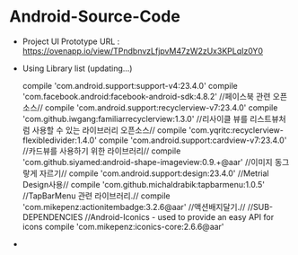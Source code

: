 # Android-Source-Code

- Project UI Prototype URL : https://ovenapp.io/view/TPndbnvzLfjpvM47zW2zUx3KPLqIz0Y0

- Using Library list (updating...)


    compile 'com.android.support:support-v4:23.4.0'
    compile 'com.facebook.android:facebook-android-sdk:4.8.2' //페이스북 관련 오픈소스//
    compile 'com.android.support:recyclerview-v7:23.4.0'
    compile 'com.github.iwgang:familiarrecyclerview:1.3.0' //리사이클 뷰를 리스트뷰처럼 사용할 수 있는 라이브러리 오픈소스//
    compile 'com.yqritc:recyclerview-flexibledivider:1.4.0'
    compile 'com.android.support:cardview-v7:23.4.0' //카드뷰를 사용하기 위한 라이브러리//
    compile 'com.github.siyamed:android-shape-imageview:0.9.+@aar' //이미지 동그랗게 자르기//
    compile 'com.android.support:design:23.4.0' //Metrial Design사용//
    compile 'com.github.michaldrabik:tapbarmenu:1.0.5' //TapBarMenu 관련 라이브러리.//
    compile 'com.mikepenz:actionitembadge:3.2.6@aar' //액션배지달기.//
    //SUB-DEPENDENCIES
    //Android-Iconics - used to provide an easy API for icons
    compile 'com.mikepenz:iconics-core:2.6.6@aar'

- 
